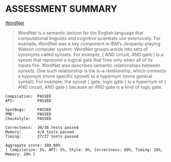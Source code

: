 # ASSESSMENT SUMMARY

[WordNet](https://coursera.cs.princeton.edu/algs4/assignments/wordnet/specification.php)

> WordNet is a semantic lexicon for the English language that computational linguists and cognitive scientists use extensively. For example, WordNet was a key component in IBM’s Jeopardy-playing Watson computer system. WordNet groups words into sets of synonyms called synsets. For example, { AND circuit, AND gate } is a synset that represent a logical gate that fires only when all of its inputs fire. WordNet also describes semantic relationships between synsets. One such relationship is the is-a relationship, which connects a hyponym (more specific synset) to a hypernym (more general synset). For example, the synset { gate, logic gate } is a hypernym of { AND circuit, AND gate } because an AND gate is a kind of logic gate.


```
Compilation:  PASSED  
API:          PASSED  

SpotBugs:     PASSED  
PMD:          PASSED  
Checkstyle:   PASSED  

Correctness:  36/36 tests passed  
Memory:       4/4 tests passed  
Timing:       27/27 tests passed  

Aggregate score: 100.00%  
[ Compilation: 5%, API: 5%, Style: 0%, Correctness: 60%, Timing: 10%, Memory: 20% ]
```